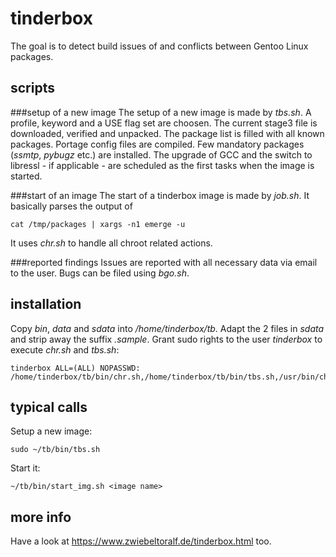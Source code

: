 # tinderbox
The goal is to detect build issues of and conflicts between Gentoo Linux packages.

## scripts
###setup of a new image
The setup of a new image is made by *tbs.sh*.
A profile, keyword and a USE flag set are choosen.
The current stage3 file is downloaded, verified and unpacked.
The package list is filled with all known packages.
Portage config files are compiled.
Few mandatory packages (*ssmtp*, *pybugz* etc.) are installed.
The upgrade of GCC  and the switch to libressl - if applicable - are scheduled as the first tasks when the image is started.

###start of an image
The start of a tinderbox image is made by *job.sh*.
It basically parses the output of
    
    cat /tmp/packages | xargs -n1 emerge -u
It uses *chr.sh* to handle all chroot related actions.

###reported findings
Issues are reported with all necessary data via email to the user.
Bugs can be filed using *bgo.sh*.

## installation
Copy *bin*, *data* and *sdata* into */home/tinderbox/tb*.
Adapt the 2 files in *sdata* and strip away the suffix *.sample*.
Grant sudo rights to the user *tinderbox* to execute *chr.sh* and *tbs.sh*:
    
    tinderbox ALL=(ALL) NOPASSWD: /home/tinderbox/tb/bin/chr.sh,/home/tinderbox/tb/bin/tbs.sh,/usr/bin/chroot


## typical calls
Setup a new image:

    sudo ~/tb/bin/tbs.sh 

Start it:
    
    ~/tb/bin/start_img.sh <image name>


## more info
Have a look at https://www.zwiebeltoralf.de/tinderbox.html too.

